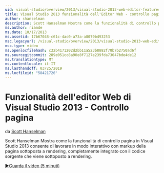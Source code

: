 ```yaml
---
uid: visual-studio/overview/2013/visual-studio-2013-web-editor-features-page-inspector
title: Visual Studio 2013 funzionalità dell'Editor Web - controllo pagina | Microsoft Docs
author: shanselman
description: Scott Hanselman Mostra come la funzionalità di controllo pagina in Visual Studio 2013 consente di lavorare in modo interattivo con il markup della pagina sottoposta a rendering, completamente integrato w...
ms.author: riande
ms.date: 10/17/2013
ms.assetid: 17b67048-c61c-4ac0-a73a-a8079b493253
msc.legacyurl: /visual-studio/overview/2013/visual-studio-2013-web-editor-features-page-inspector
msc.type: video
ms.openlocfilehash: c32b4171202d2bb11a523b8882f70b7b2750ad6f
ms.sourcegitcommit: 289e051cc8a90e8f7127e239fda73047bde4de12
ms.translationtype: MT
ms.contentlocale: it-IT
ms.lasthandoff: 03/25/2019
ms.locfileid: "58421726"
---
```

<a name="visual-studio-2013-web-editor-features---page-inspector"></a>Funzionalità dell'editor Web di Visual Studio 2013 - Controllo pagina
====================
da [Scott Hanselman](https://github.com/shanselman)

Scott Hanselman Mostra come la funzionalità di controllo pagina in Visual Studio 2013 consente di lavorare in modo interattivo con markup della pagina sottoposta a rendering, completamente integrato con il codice sorgente che viene sottoposto a rendering.

[&#9654;Guarda il video (5 minuti)](https://channel9.msdn.com/Blogs/ASP-NET-Site-Videos/visual-studio-2013-web-editor-features-page-inspector)
